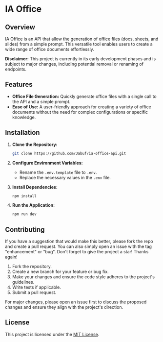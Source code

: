 # IA Office

## Overview

IA Office is an API that allow the generation of office files (docs, sheets, and slides) from a simple prompt. This versatile tool enables users to create a wide range of office documents effortlessly.

**Disclaimer:** This project is currently in its early development phases and is subject to major changes, including potential removal or renaming of endpoints.

## Features

- **Office File Generation:** Quickly generate office files with a single call to the API and a simple prompt.
- **Ease of Use:** A user-friendly approach for creating a variety of office documents without the need for complex configurations or specific knowledge.

## Installation

1. **Clone the Repository:**
   ```bash
   git clone https://github.com/Jabuf/ia-office-api.git
   ```

2. **Configure Environment Variables:**
   - Rename the `.env.template` file to `.env`.
   - Replace the necessary values in the `.env` file.

3. **Install Dependencies:**
   ```bash
   npm install
   ```

4. **Run the Application:**
   ```bash
   npm run dev
   ```

## Contributing

If you have a suggestion that would make this better, please fork the repo and create a pull request. You can also simply open an issue with the tag "enhancement" or "bug". Don't forget to give the project a star! Thanks again!

1. Fork the repository.
2. Create a new branch for your feature or bug fix.
3. Make your changes and ensure the code style adheres to the project's guidelines.
4. Write tests if applicable.
5. Submit a pull request.

For major changes, please open an issue first to discuss the proposed changes and ensure they align with the project's direction.

## License

This project is licensed under the [MIT License](LICENSE).